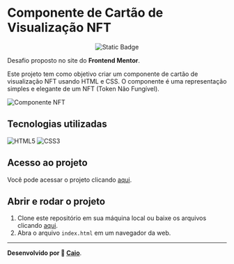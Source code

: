 # Componente de Cartão de Visualização NFT

<p align="center">
     <img loading="lazy" alt="Static Badge" src="https://img.shields.io/badge/Status-Conclu%C3%ADdo-blue?style=for-the-badge">
</p>

Desafio proposto no site do **Frontend Mentor**.

Este projeto tem como objetivo criar um componente de cartão de visualização NFT usando HTML e CSS. O componente é uma representação simples e elegante de um NFT (Token Não Fungível).

![Componente NFT](https://github.com/caioikn/componente-nft/assets/28030999/1719a55c-86e5-41d4-9aca-68883a03f602)

## Tecnologias utilizadas
![HTML5](https://img.shields.io/badge/html5-%23E34F26.svg?style=for-the-badge&logo=html5&logoColor=white) ![CSS3](https://img.shields.io/badge/css3-%231572B6.svg?style=for-the-badge&logo=css3&logoColor=white)

## Acesso ao projeto
Você pode acessar o projeto clicando [aqui](https://caioikn.github.io/componente-nft/).

## Abrir e rodar o projeto
1. Clone este repositório em sua máquina local ou baixe os arquivos clicando [aqui](https://github.com/caioikn/componente-nft/archive/main/componente-nft.zip).
2. Abra o arquivo `index.html` em um navegador da web.

---
**Desenvolvido por 💙 [Caio](https://www.linkedin.com/in/caioikena/)**.

